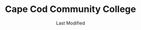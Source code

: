 ---
layout: location-page
date: Last Modified
description: "Local COVID-19 testing is available at Cape Cod Community College in West Barnstable, Massachusetts, USA."
permalink: "locations/massachusetts/west-barnstable/cape-cod-community-college/"
tags:
  - locations
  - massachusetts
title: Cape Cod Community College
uniqueName: cape-cod-community-college
state: Massachusetts
stateAbbr: MA
hood: "West Barnstable"
address: "2240 Lyannough Rd"
city: "West Barnstable"
zip: "02668"
zipsNearby: "02445 02446 02447 02492 02494 02456 02458 02459 02460 02461 02464 02467 02468 02495 02471 02472 02477 02457 02184 02185 02186 02187 02169 02170 02171 02269 02188 02189 02190 02191 02150 02149 02152 02151 02148 02143 02144 02145 02054 02350 02553 02554 02564 02584 02056 02351 02355 02650 02651 02356 02357 02556 02565 02059 02358 02322 02630 01504 02108 02109 02110 02111 02112 02113 02114 02115 02116 02117 02118 02119 02120 02121 02122 02123 02124 02125 02126 02127 02128 02129 02130 02131 02132 02133 02134 02135 02136 02137 02163 02196 02199 02201 02203 02204 02205 02206 02210 02211 02212 02215 02217 02222 02228 02241 02266 02283 02284 02293 02295 02297 02298 02020 02631 02324 02325 02301 02302 02303 02304 02305 02327 02532 02542 02138 02139 02140 02141 02142 02238 02021 02330 02534 02632 02634 02633 02535 02552 02025 02635 02652 02061 02062 02557 02558 02653 02655 02359 02360 02361 02362 02367 02559 02657 02368 02370 02561 02562 01971 02563 02040 02055 02060 02066 02067 02070 02366 02659 02660 02375 02661 02662 02071 02663 02664 02673 02072 02666 02568 02573 02081 02571 02667 02637 02026 02027 02638 02639 02030 02331 02332 02333 02641 02536 02642 02334 02643 02537 02032 02538 02539 02337 02540 02541 02543 02644 02035 02038 02041 02338 02339 02340 02341 02645 02646 02018 02043 02044 02343 02045 02047 02601 02647 01901 01902 01903 01904 01905 01906 01907 01908 01910 02345 02048 01945 02050 02065 02051 02648 02649 02052 02053 02344 02346 02348 02349 02668 02379 02669 02670 02574 02671 02672 02575 02576 02090 02381 02382 02093 02675 02364 02347 02702 02703 02712 02713 02715 02717 02719 02720 02721 02722 02723 02724 02725 02726 02738 02739 02714 02740 02741 02742 02743 02744 02745 02746 02747 02748 02760 02761 02762 02763 02764 02766 02767 02768 02769 02770 02771 02777 02718 02779 02780 02783 02790 02791 02801 02802 02806 02809 02872 02818 02823 02828 02831 02835 02837 02838 02840 02841 02842 02852 02860 02861 02862 02863 02864 02865 02871 02901 02902 02903 02904 02905 02906 02907 02908 02909 02910 02911 02912 02917 02918 02920 02921 02940 02874 02877 02878 02879 02880 02881 02882 02883 02885 02886 02887 02888 02889 02893 02895 02919 02914 02915 02916 02031 02207 02216 02239 02636 02854" 
mapUrl: "http://maps.apple.com/?q=Cape+Cod+Community+College&address=2240+Lyannough+Rd,West+Barnstable,Massachusetts,02668"
locationType: Drive-thru
phone: ""
website: "https://www.capecodhealth.org/medical-services/infectious-disease/coronavirus/covid-19-testing-process/"
onlineBooking: undefined
closed: undefined
closedUpdate: April 22nd, 2020
notes: "By appointment only. Requires referral from a primary health provider. Requires doctor's referral. For all members of the community."
days: Everyday
hours: 8AM-6PM
ctaMessage: Learn more
ctaUrl: "https://www.capecodhealth.org/medical-services/infectious-disease/coronavirus/covid-19-testing-process/"
---